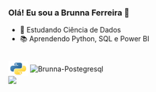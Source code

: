 ### Olá! Eu sou a Brunna Ferreira 👋
- 🎲 Estudando Ciência de Dados
- 📚 Aprendendo Python, SQL e Power BI

 </div>
  <div style="display: inline_block"><br>
  <img align="center" alt="Brunna-Python" height="30" width="40" src="https://raw.githubusercontent.com/devicons/devicon/master/icons/python/python-original.svg">
  <img align="center" alt="Brunna-Postegresql" height="30" width="40" src="https://cdn.jsdelivr.net/gh/devicons/devicon/icons/postgresql/postgresql-original-wordmark.svg">
 </div>
  
  </div>
  <a href="https://www.linkedin.com/in/brunna-da-silva-ferreira-b0481543/" target="_blank"><img src="https://img.shields.io/badge/-LinkedIn-%230077B5?style=for-the-badge&logo=linkedin&logoColor=white" target="_blank"></a> 
  </div>
